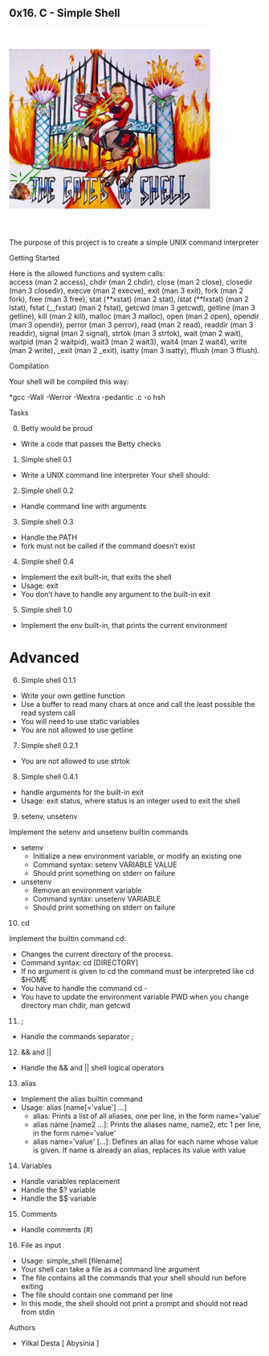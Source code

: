## 0x16. C - Simple Shell

<img src="shell.jpeg" width="400" height="auto" style="width: 400px; height: auto;">

The purpose of this project is to create a simple UNIX command interpreter

Getting Started

Here is the allowed functions and system calls:  
access (man 2 access),
chdir (man 2 chdir),
close (man 2 close),
closedir (man 3 closedir),
execve (man 2 execve),
exit (man 3 exit),
fork (man 2 fork),
free (man 3 free),
stat (**xstat) (man 2 stat),
lstat (**lxstat) (man 2 lstat),
fstat (\_\_fxstat) (man 2 fstat),
getcwd (man 3 getcwd),
getline (man 3 getline),
kill (man 2 kill),
malloc (man 3 malloc),
open (man 2 open),
opendir (man 3 opendir),
perror (man 3 perror),
read (man 2 read),
readdir (man 3 readdir),
signal (man 2 signal),
strtok (man 3 strtok),
wait (man 2 wait),
waitpid (man 2 waitpid),
wait3 (man 2 wait3),
wait4 (man 2 wait4),
write (man 2 write),
\_exit (man 2 \_exit),
isatty (man 3 isatty),
fflush (man 3 fflush).

Compilation

Your shell will be compiled this way:

\*gcc -Wall -Werror -Wextra -pedantic .c -o hsh

Tasks

0.  Betty would be proud

- Write a code that passes the Betty checks

1.  Simple shell 0.1

- Write a UNIX command line interpreter
  Your shell should:

2.  Simple shell 0.2

- Handle command line with arguments

3.  Simple shell 0.3

- Handle the PATH
- fork must not be called if the command doesn’t exist

4.  Simple shell 0.4

- Implement the exit built-in, that exits the shell
- Usage: exit
- You don’t have to handle any argument to the built-in exit

5.  Simple shell 1.0

- Implement the env built-in, that prints the current environment

# Advanced

6. Simple shell 0.1.1

- Write your own getline function
- Use a buffer to read many chars at once and call the least possible the read system call
- You will need to use static variables
- You are not allowed to use getline

7. Simple shell 0.2.1

- You are not allowed to use strtok

8. Simple shell 0.4.1

- handle arguments for the built-in exit
- Usage: exit status, where status is an integer used to exit the shell

9. setenv, unsetenv

Implement the setenv and unsetenv builtin commands

- setenv
  - Initialize a new environment variable, or modify an existing one
  - Command syntax: setenv VARIABLE VALUE
  - Should print something on stderr on failure
- unsetenv
  - Remove an environment variable
  - Command syntax: unsetenv VARIABLE
  - Should print something on stderr on failure

10. cd

Implement the builtin command cd:

- Changes the current directory of the process.
- Command syntax: cd [DIRECTORY]
- If no argument is given to cd the command must be interpreted like cd $HOME
- You have to handle the command cd -
- You have to update the environment variable PWD when you change directory
  man chdir, man getcwd

11. ;

- Handle the commands separator ;

12. && and ||

- Handle the && and || shell logical operators

13. alias

- Implement the alias builtin command
- Usage: alias [name[='value'] ...]
  - alias: Prints a list of all aliases, one per line, in the form name='value'
  - alias name [name2 ...]: Prints the aliases name, name2, etc 1 per line, in the form name='value'
  - alias name='value' [...]: Defines an alias for each name whose value is given. If name is already an alias, replaces its value with value

14. Variables

- Handle variables replacement
- Handle the $? variable
- Handle the $$ variable

15. Comments

- Handle comments (#)

16. File as input

- Usage: simple_shell [filename]
- Your shell can take a file as a command line argument
- The file contains all the commands that your shell should run before exiting
- The file should contain one command per line
- In this mode, the shell should not print a prompt and should not read from stdin

Authors

- Yilkal Desta [ Abysinia ]
